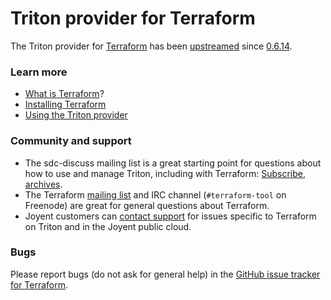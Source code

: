 # Triton provider for Terraform

The Triton provider for [Terraform](https://www.terraform.io) has been [upstreamed](https://github.com/hashicorp/terraform/pull/5738) since [0.6.14](https://github.com/hashicorp/terraform/blob/master/CHANGELOG.md#0614-march-21-2016).

### Learn more

- [What is Terraform](https://www.terraform.io/intro/index.html)?
- [Installing Terraform](https://www.terraform.io/intro/getting-started/install.html)
- [Using the Triton provider](https://www.terraform.io/docs/providers/triton/index.html)

### Community and support

- The sdc-discuss mailing list is a great starting point for questions about how to use and manage Triton, including with Terraform: [Subscribe](https://www.listbox.com/subscribe/?list_id=247449), [archives](https://www.listbox.com/member/archive/247449/=now).
- The Terraform [mailing list](https://groups.google.com/group/terraform-tool) and IRC channel (`#terraform-tool` on Freenode) are great for general questions about Terraform.
- Joyent customers can [contact support](https://docs.joyent.com/public-cloud/getting-started/support) for issues specific to Terraform on Triton and in the Joyent public cloud.

### Bugs

Please report bugs (do not ask for general help) in the [GitHub issue tracker for Terraform](https://github.com/hashicorp/terraform/issues).